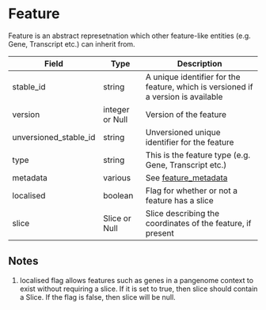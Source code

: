 # Feature

Feature is an abstract represetnation which other feature-like entities (e.g. Gene, Transcript etc.) can inherit from. 

| Field                 | Type                | Description                         |
|-----------------------|---------------------|-------------------------------------|
| stable_id             | string              | A unique identifier for the feature, which is versioned if a version is available
| version               | integer or Null     | Version of the feature
| unversioned_stable_id | string              | Unversioned unique identifier for the feature
| type                  | string              | This is the feature type (e.g. Gene, Transcript etc.)
| metadata              | various             | See [feature_metadata](./feature_metadata.md)
| localised             | boolean             | Flag for whether or not a feature has a slice 
| slice                 | Slice or Null       | Slice describing the coordinates of the feature, if present

## Notes
1. localised flag allows features such as genes in a pangenome context to exist without requiring a slice.  If it is set to true, then slice should contain a Slice.  If the flag is false, then slice will be null.

